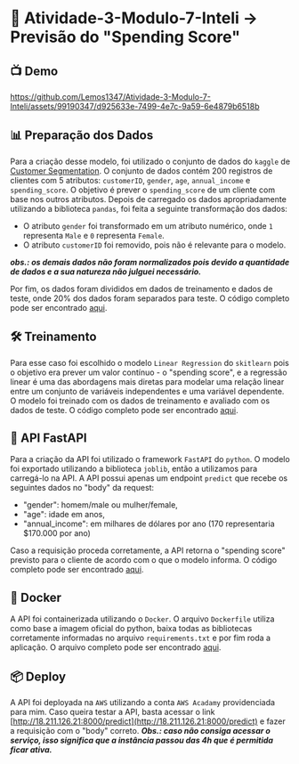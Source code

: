 # 📝 Atividade-3-Modulo-7-Inteli -> Previsão do "Spending Score"

## 📺 Demo

https://github.com/Lemos1347/Atividade-3-Modulo-7-Inteli/assets/99190347/d925633e-7499-4e7c-9a59-6e4879b6518b

## 📊 Preparação dos Dados

Para a criação desse modelo, foi utilizado o conjunto de dados do `kaggle` de [Customer Segmentation](https://www.kaggle.com/datasets/joebeachcapital/customer-segmentation?resource=download). O conjunto de dados contém 200 registros de clientes com 5 atributos: `customerID`, `gender`, `age`, `annual_income` e `spending_score`. O objetivo é prever o `spending_score` de um cliente com base nos outros atributos. Depois de carregado os dados apropriadamente utilizando a biblioteca `pandas`, foi feita a seguinte transformação dos dados:

- O atributo `gender` foi transformado em um atributo numérico, onde `1` representa `Male` e `0` representa `Female`.
- O atributo `customerID` foi removido, pois não é relevante para o modelo.

**_obs.: os demais dados não foram normalizados pois devido a quantidade de dados e a sua natureza não julguei necessário._**

Por fim, os dados foram divididos em dados de treinamento e dados de teste, onde 20% dos dados foram separados para teste. O código completo pode ser encontrado [aqui](/model.ipynb).

## 🛠 Treinamento

Para esse caso foi escolhido o modelo `Linear Regression` do `skitlearn` pois o objetivo era prever um valor contínuo - o "spending score", e a regressão linear é uma das abordagens mais diretas para modelar uma relação linear entre um conjunto de variáveis independentes e uma variável dependente. O modelo foi treinado com os dados de treinamento e avaliado com os dados de teste. O código completo pode ser encontrado [aqui](/model.ipynb).

## 🚀 API FastAPI

Para a criação da API foi utilizado o framework `FastAPI` do `python`. O modelo foi exportado utilizando a biblioteca `joblib`, então a utilizamos para carregá-lo na API.
A API possui apenas um endpoint `predict` que recebe os seguintes dados no "body" da request:

- "gender": homem/male ou mulher/female,
- "age": idade em anos,
- "annual_income": em milhares de dólares por ano (170 representaria $170.000 por ano)

Caso a requisição proceda corretamente, a API retorna o "spending score" previsto para o cliente de acordo com o que o modelo informa. O código completo pode ser encontrado [aqui](/main.py).

## 🐳 Docker

A API foi containerizada utilizando o `Docker`. O arquivo `Dockerfile` utiliza como base a imagem oficial do python, baixa todas as bibliotecas corretamente informadas no arquivo `requirements.txt` e por fim roda a aplicação. O arquivo completo pode ser encontrado [aqui](/Dockerfile).

## 📦 Deploy

A API foi deployada na `AWS` utilizando a conta `AWS Acadamy` providenciada para mim. Caso queira testar a API, basta acessar o link [http://18.211.126.21:8000/predict](http://18.211.126.21:8000/predict) e fazer a requisição com o "body" correto.
**_Obs.: caso não consiga acessar o serviço, isso significa que a instância passou das 4h que é permitida ficar ativa._**
